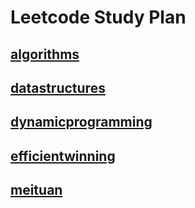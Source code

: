 # Leetcode Study Plan

## [algorithms](./algorithms)
## [datastructures](./datastructures)
## [dynamicprogramming](./dynamicprogramming)
## [efficientwinning](./efficientwinning)
## [meituan](./meituan)


